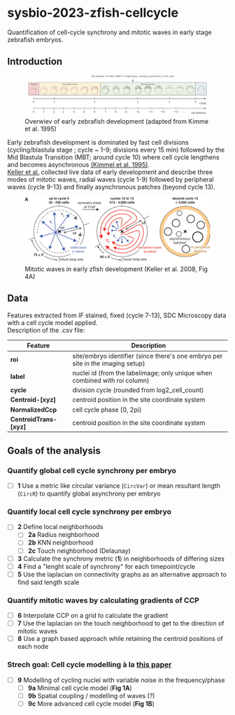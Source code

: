 # sysbio-2023-zfish-cellcycle
Quantification of cell-cycle synchrony and mitotic waves in early stage zebrafish embryos.

## Introduction
<figure>
    <img src="images\early_zfish_development.png" title="text" width=1000px>
    <figcaption>Overwiev of early zebrafish development (adapted from Kimme et al. 1995)</figcaption>
</figure>

Early zebrafish development is dominated by fast cell divisions (cycling/blastula stage ; cycle ~ 1-9; divisions every 15 min) followed by the Mid Blastula Transition (MBT; around cycle 10) where cell cycle lengthens and becomes asynchronous
[(Kimmel et al. 1995)](https://anatomypubs.onlinelibrary.wiley.com/doi/epdf/10.1002/aja.1002030302).   
[Keller et al.](https://www.science.org/doi/10.1126/science.1162493?url_ver=Z39.88-2003&rfr_id=ori:rid:crossref.org&rfr_dat=cr_pub%20%200pubmed) collected live data of early development and describe three modes of mitotic waves, radial waves 
(cycle 1-9) followed by peripheral waves (cycle 9-13) and finally asynchronous patches (beyond cycle 13).

<figure>
    <img src="images\mitotic_waves.png" title="text" width=600px>
    <figcaption>Mitotic waves in early zfish development (Keller et al. 2008, Fig 4A)</figcaption>
</figure>

## Data
Features extracted from IF stained, fixed (cycle 7-13), SDC Microscopy data with a cell cycle model applied.  
Description of the .csv file:


| Feature                 | Description                                                                     |
| ----------------------- | ------------------------------------------------------------------------------- |
| **roi**                 | site/embryo identifier (since there's one embryo per site in the imaging setup) |
| **label**               | nuclei id (from the labelimage; only unique when combined with roi column)      |
| **cycle**               | division cycle (rounded from log2_cell_count)                                   |
| **Centroid-[xyz]**      | centroid position in the site coordinate system                                 |
| **NormalizedCcp**       | cell cycle phase [0, 2pi)                                                       |
| **CentroidTrans-[xyz]** | centroid position in the site coordinate system                                 |


## Goals of the analysis
### Quantify global cell cycle synchrony per embryo
- [ ] **1** Use a metric like circular variance (`CircVar`) or mean resultant length (`CircR`) to quantify global asynchrony per embryo
### Quantify local cell cycle synchrony per embryo
- [ ] **2** Define local neighborhoods
  - [ ] **2a** Radius neighborhood
  - [ ] **2b** KNN neighborhood
  - [ ] **2c** Touch neighborhood (Delaunay)
- [ ] **3** Calculate the synchrony metric (**1**) in neighborhoods of differing sizes
- [ ] **4** Find a "lenght scale of synchrony" for each timepoint/cycle
- [ ] **5** Use the laplacian on connectivity graphs as an alternative approach to find said length scale
### Quantify mitotic waves by calculating gradients of CCP
- [ ] **6** Interpolate CCP on a grid to calculate the gradient
- [ ] **7** Use the laplacian on the touch neighborhood to get to the direction of mitotic waves
- [ ] **8** Use a graph based approach while retaining the centroid positions of each node
### Strech goal: Cell cycle modelling à la [this paper](https://www.sciencedirect.com/science/article/pii/S0960982204006943#FIG1)
- [ ] **9** Modelling of cycling nuclei with variable noise in the frequency/phase
  - [ ] **9a** Minimal cell cycle model (**Fig 1A**)
  - [ ] **9b** Spatial coupling / modelling of waves (?)
  - [ ] **9c** More advanced cell cycle model (**Fig 1B**)
